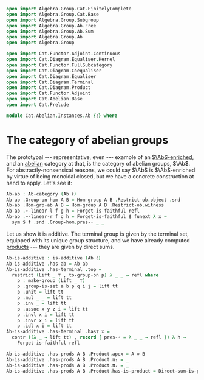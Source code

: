 ```agda
open import Algebra.Group.Cat.FinitelyComplete
open import Algebra.Group.Cat.Base
open import Algebra.Group.Subgroup
open import Algebra.Group.Ab.Free
open import Algebra.Group.Ab.Sum
open import Algebra.Group.Ab
open import Algebra.Group

open import Cat.Functor.Adjoint.Continuous
open import Cat.Diagram.Equaliser.Kernel
open import Cat.Functor.FullSubcategory
open import Cat.Diagram.Coequaliser
open import Cat.Diagram.Equaliser
open import Cat.Diagram.Terminal
open import Cat.Diagram.Product
open import Cat.Functor.Adjoint
open import Cat.Abelian.Base
open import Cat.Prelude

module Cat.Abelian.Instances.Ab {ℓ} where
```

<!--
```agda
open is-additive.Coequaliser
open is-additive.Terminal
open is-pre-abelian
open Ab-category
open is-additive
open make-group
```
-->

# The category of abelian groups

The prototypal --- representative, even --- example of an
[$\Ab$-enriched], and an [abelian] category at that, is the category of
abelian groups, $\Ab$. For abstractly-nonsensical reasons, we could say
$\Ab$ is $\Ab$-enriched by virtue of being monoidal closed, but we have
a concrete construction at hand to apply. Let's see it:

[$\Ab$-enriched]: Cat.Abelian.Base.html#ab-enriched-categories
[abelian]: Cat.Abelian.Base.html#pre-abelian-abelian-categories

```agda
Ab-ab : Ab-category (Ab ℓ)
Ab-ab .Group-on-hom A B = Hom-group A B .Restrict-ob.object .snd
Ab-ab .Hom-grp-ab A B = Hom-group A B .Restrict-ob.witness
Ab-ab .∘-linear-l f g h = Forget-is-faithful refl
Ab-ab .∘-linear-r f g h = Forget-is-faithful $ funext λ x →
  sym $ f .snd .Group-hom.pres-⋆ _ _
```

Let us show it is additive. The terminal group is given by the terminal
set, equipped with its unique group structure, and we have already
computed [products](Algebra.Group.Ab.Sum.html) --- they are given by
direct sums.

```agda
Ab-is-additive : is-additive (Ab ℓ)
Ab-is-additive .has-ab = Ab-ab
Ab-is-additive .has-terminal .top =
  restrict (Lift _ ⊤ , to-group-on p) λ _ _ → refl where
    p : make-group (Lift _ ⊤)
    p .group-is-set a b p q i j = lift tt
    p .unit = lift tt
    p .mul _ _ = lift tt
    p .inv _ = lift tt
    p .assoc x y z i = lift tt
    p .invl x i = lift tt
    p .invr x i = lift tt
    p .idl x i = lift tt
Ab-is-additive .has-terminal .has⊤ x =
  contr ((λ _ → lift tt) , record { pres-⋆ = λ _ _ → refl }) λ h →
    Forget-is-faithful refl

Ab-is-additive .has-prods A B .Product.apex = A ⊕ B
Ab-is-additive .has-prods A B .Product.π₁ = _
Ab-is-additive .has-prods A B .Product.π₂ = _
Ab-is-additive .has-prods A B .Product.has-is-product = Direct-sum-is-product
```
